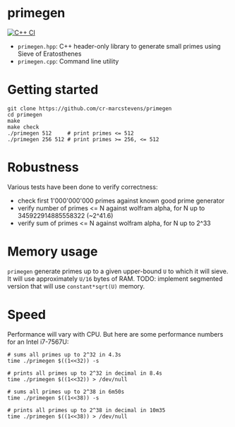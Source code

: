 # primegen

[![C++ CI](https://github.com/cr-marcstevens/primegen/actions/workflows/cpp.yml/badge.svg)](https://github.com/cr-marcstevens/primegen/actions/workflows/cpp.yml)

- `primegen.hpp`: C++ header-only library to generate small primes using Sieve of Eratosthenes
- `primegen.cpp`: Command line utility

# Getting started

```
git clone https://github.com/cr-marcstevens/primegen
cd primegen
make
make check
./primegen 512     # print primes <= 512
./primegen 256 512 # print primes >= 256, <= 512
```

# Robustness

Various tests have been done to verify correctness:
- check first 1'000'000'000 primes against known good prime generator
- verify number of primes <= N against wolfram alpha, for N up to 345922914885558322 (~2^41.6)
- verify sum of primes <= N against wolfram alpha, for N up to 2^33

# Memory usage

`primegen` generate primes up to a given upper-bound `U` to which it will sieve.
It will use approximately `U/16` bytes of RAM.
TODO: implement segmented version that will use `constant*sqrt(U)` memory.

# Speed

Performance will vary with CPU. But here are some performance numbers for an Intel i7-7567U:

```
# sums all primes up to 2^32 in 4.3s
time ./primegen $((1<<32)) -s

# prints all primes up to 2^32 in decimal in 8.4s
time ./primegen $((1<<32)) > /dev/null

# sums all primes up to 2^38 in 6m50s
time ./primegen $((1<<38)) -s

# prints all primes up to 2^38 in decimal in 10m35
time ./primegen $((1<<38)) > /dev/null
```
